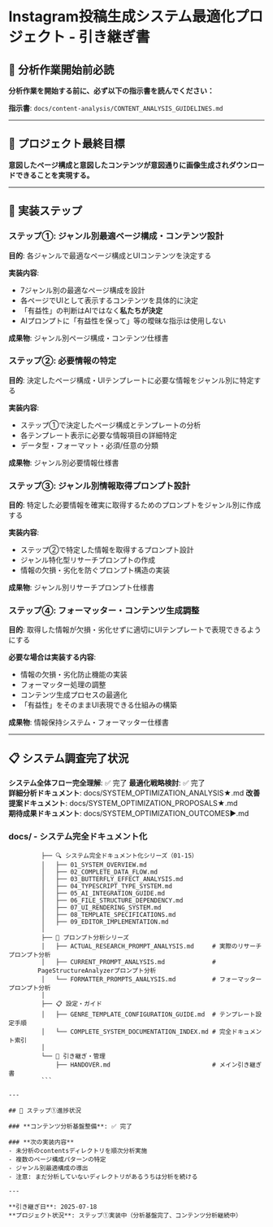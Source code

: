 # Instagram投稿生成システム最適化プロジェクト - 引き継ぎ書

## 🚨 分析作業開始前必読

**分析作業を開始する前に、必ず以下の指示書を読んでください：**

**指示書**: `docs/content-analysis/CONTENT_ANALYSIS_GUIDELINES.md`

---

## 🎯 プロジェクト最終目標

**意図したページ構成と意図したコンテンツが意図通りに画像生成されダウンロードできることを実現する。**

---

## 🎯 実装ステップ

### **ステップ①: ジャンル別最適ページ構成・コンテンツ設計**

**目的**: 各ジャンルで最適なページ構成とUIコンテンツを決定する

**実装内容**:
- 7ジャンル別の最適なページ構成を設計
- 各ページでUIとして表示するコンテンツを具体的に決定
- 「有益性」の判断はAIではなく**私たちが決定**
- AIプロンプトに「有益性を保って」等の曖昧な指示は使用しない

**成果物**: ジャンル別ページ構成・コンテンツ仕様書

### **ステップ②: 必要情報の特定**

**目的**: 決定したページ構成・UIテンプレートに必要な情報をジャンル別に特定する

**実装内容**:
- ステップ①で決定したページ構成とテンプレートの分析
- 各テンプレート表示に必要な情報項目の詳細特定
- データ型・フォーマット・必須/任意の分類

**成果物**: ジャンル別必要情報仕様書

### **ステップ③: ジャンル別情報取得プロンプト設計**

**目的**: 特定した必要情報を確実に取得するためのプロンプトをジャンル別に作成する

**実装内容**:
- ステップ②で特定した情報を取得するプロンプト設計
- ジャンル特化型リサーチプロンプトの作成
- 情報の欠損・劣化を防ぐプロンプト構造の実装

**成果物**: ジャンル別リサーチプロンプト仕様書

### **ステップ④: フォーマッター・コンテンツ生成調整**

**目的**: 取得した情報が欠損・劣化せずに適切にUIテンプレートで表現できるようにする

**必要な場合は実装する内容**:
- 情報の欠損・劣化防止機能の実装
- フォーマッター処理の調整
- コンテンツ生成プロセスの最適化
- 「有益性」をそのままUI表現できる仕組みの構築

**成果物**: 情報保持システム・フォーマッター仕様書


---

## 📋 システム調査完了状況

**システム全体フロー完全理解**: ✅ 完了
**最適化戦略検討**: ✅ 完了  
**詳細分析ドキュメント**: docs/SYSTEM_OPTIMIZATION_ANALYSIS★.md
**改善提案ドキュメント**: docs/SYSTEM_OPTIMIZATION_PROPOSALS★.md  
**期待成果ドキュメント**: docs/SYSTEM_OPTIMIZATION_OUTCOMES▶.md

### **docs/ - システム完全ドキュメント化**
```
         ├── 🔍 システム完全ドキュメント化シリーズ（01-15）
         │   ├── 01_SYSTEM_OVERVIEW.md
         │   ├── 02_COMPLETE_DATA_FLOW.md  
         │   ├── 03_BUTTERFLY_EFFECT_ANALYSIS.md
         │   ├── 04_TYPESCRIPT_TYPE_SYSTEM.md
         │   ├── 05_AI_INTEGRATION_GUIDE.md
         │   ├── 06_FILE_STRUCTURE_DEPENDENCY.md
         │   ├── 07_UI_RENDERING_SYSTEM.md
         │   ├── 08_TEMPLATE_SPECIFICATIONS.md
         │   ├── 09_EDITOR_IMPLEMENTATION.md
         │
         ├── 🎯 プロンプト分析シリーズ  
         │   ├── ACTUAL_RESEARCH_PROMPT_ANALYSIS.md     # 実際のリサーチプロンプト分析
         │   ├── CURRENT_PROMPT_ANALYSIS.md             # 
        PageStructureAnalyzerプロンプト分析
         │   └── FORMATTER_PROMPTS_ANALYSIS.md          # フォーマッタープロンプト分析
         │
         ├── 📋 設定・ガイド
         │   ├── GENRE_TEMPLATE_CONFIGURATION_GUIDE.md  # テンプレート設定手順
         │   └── COMPLETE_SYSTEM_DOCUMENTATION_INDEX.md # 完全ドキュメント索引
         │
         └── 📝 引き継ぎ・管理
             ├── HANDOVER.md                            # メイン引き継ぎ書  
         ```

---

## 🎯 ステップ①進捗状況

### **コンテンツ分析基盤整備**: ✅ 完了

### **次の実装内容**
- 未分析のcontentsディレクトリを順次分析実施
- 複数のページ構成パターンの特定
- ジャンル別最適構成の導出
- 注意: まだ分析していないディレクトリがあるうちは分析を続ける

---

**引き継ぎ日**: 2025-07-18  
**プロジェクト状況**: ステップ①実装中（分析基盤完了、コンテンツ分析継続中）